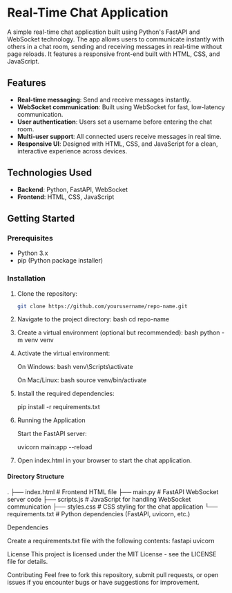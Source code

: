 # Real-Time Chat Application

A simple real-time chat application built using Python's FastAPI and WebSocket technology. The app allows users to communicate instantly with others in a chat room, sending and receiving messages in real-time without page reloads. It features a responsive front-end built with HTML, CSS, and JavaScript.

## Features

- **Real-time messaging**: Send and receive messages instantly.
- **WebSocket communication**: Built using WebSocket for fast, low-latency communication.
- **User authentication**: Users set a username before entering the chat room.
- **Multi-user support**: All connected users receive messages in real time.
- **Responsive UI**: Designed with HTML, CSS, and JavaScript for a clean, interactive experience across devices.

## Technologies Used

- **Backend**: Python, FastAPI, WebSocket
- **Frontend**: HTML, CSS, JavaScript

## Getting Started

### Prerequisites

- Python 3.x
- pip (Python package installer)

### Installation

1. Clone the repository:
   ```bash
   git clone https://github.com/yourusername/repo-name.git

2. Navigate to the project directory:
      bash
      cd repo-name

3. Create a virtual environment (optional but recommended):
      bash
      python -m venv venv

4. Activate the virtual environment:

   On Windows:
   bash
   venv\Scripts\activate

   On Mac/Linux:
   bash
   source venv/bin/activate

5. Install the required dependencies:

   pip install -r requirements.txt

6. Running the Application
   
   Start the FastAPI server:
   
   uvicorn main:app --reload

7. Open index.html in your browser to start the chat application.

#### Directory Structure

.
├── index.html        # Frontend HTML file
├── main.py           # FastAPI WebSocket server code
├── scripts.js        # JavaScript for handling WebSocket communication
├── styles.css        # CSS styling for the chat application
└── requirements.txt  # Python dependencies (FastAPI, uvicorn, etc.)

Dependencies

Create a requirements.txt file with the following contents:
fastapi
uvicorn

License
This project is licensed under the MIT License - see the LICENSE file for details.

Contributing
Feel free to fork this repository, submit pull requests, or open issues if you encounter bugs or have suggestions for improvement.


